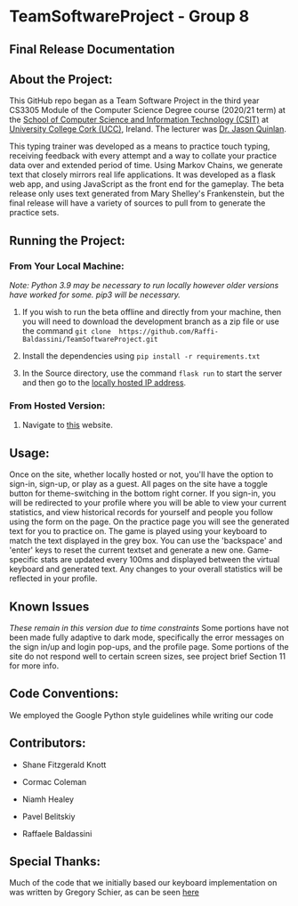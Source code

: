 # TeamSoftwareProject - Group 8

## Final Release Documentation

## About the Project:

This GitHub repo began as a Team Software Project in the third year CS3305 Module of the Computer Science Degree course (2020/21 term) at the [School of Computer Science and Information Technology (CSIT)](https://www.ucc.ie/en/compsci/) at [University College Cork (UCC)](https://www.ucc.ie/en/), Ireland.  The lecturer was [Dr. Jason Quinlan](https://www.ucc.ie/en/misl/people/jquinlan/).

This typing trainer was developed as a means to practice touch typing, receiving feedback with every attempt and a way to collate your practice data over and extended period of time. Using Markov Chains, we generate text that closely mirrors real life applications. It was developed as a flask web app, and using JavaScript as the front end for the gameplay. The beta release only uses text generated from Mary Shelley's Frankenstein, but the final release will have a variety of sources to pull from to generate the practice sets.

## Running the Project:

### From Your Local Machine:

*Note: Python 3.9 may be necessary to run locally however older versions have worked for some. pip3 will be necessary.*

1. If you wish to run the beta offline and directly from your machine, then you will need to download the development branch as a zip file
or use the command `git clone  https://github.com/Raffi-Baldassini/TeamSoftwareProject.git`

2. Install the dependencies using `pip install -r requirements.txt`

3. In the Source directory, use the command `flask run` to start the server and then go to the [locally hosted IP address](http://127.0.0.1:5000/).

### From Hosted Version:

1. Navigate to [this](http://typing-trainer.pb97.container.netsoc.cloud:16555/) website.

## Usage:

Once on the site, whether locally hosted or not, you'll have the option to sign-in, sign-up, or play as a guest.
All pages on the site have a toggle button for theme-switching in the bottom right corner.
If you sign-in, you will be redirected to your profile where you will be able to view your current statistics, and view historical records for yourself and people you follow using the form on the page.
On the practice page you will see the generated text for you to practice on.
The game is played using your keyboard to match the text displayed in the grey box.
You can use the 'backspace' and 'enter' keys to reset the current textset and generate a new one.
Game-specific stats are updated every 100ms and displayed between the virtual keyboard and generated text.
Any changes to your overall statistics will be reflected in your profile.

## Known Issues

*These remain in this version due to time constraints*
Some portions have not been made fully adaptive to dark mode, specifically the error messages on the sign in/up and login pop-ups, and the profile page.
Some portions of the site do not respond well to certain screen sizes, see project brief Section 11 for more info.


## Code Conventions:

We employed the Google Python style guidelines while writing our code

## Contributors:

* Shane Fitzgerald Knott

* Cormac Coleman

* Niamh Healey

* Pavel Belitskiy

* Raffaele Baldassini

## Special Thanks:
Much of the code that we initially based our keyboard implementation on was written by Gregory Schier, as can be seen [here](https://codepen.io/gschier/pen/VKgyaY)
